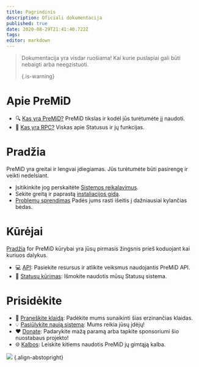 ```yaml
---
title: Pagrindinis
description: Oficiali dokumentacija
published: true
date: 2020-08-29T21:41:40.722Z
tags:
editor: markdown
---
```


> Dokumentacija yra visdar ruošiama! Kai kurie puslapiai gali būti nebaigti arba neegzistuoti. 
> 
> {.is-warning}

# Apie PreMiD
- :mag: [Kas yra PreMiD?](/about) PreMiD tikslas ir kodėl jūs turėtumėte jį naudoti.
- :link: [Kas yra RPC?](https://discordapp.com/rich-presence) Viskas apie Statusus ir jų funkcijas.

# Pradžia

PreMiD yra greitai ir lengvai įdiegiamas. Jūs turėtumėte būti pasirengę ir veikti nedelsiant.

- Įsitikinkite jog perskaitėte [Sistemos reikalavimus](/install/requirements).
- Sekite greitą ir paprastą [instaliacijos gidą](/install).
- [Problemų sprendimas](/troubleshooting) Padės jums rasti išeitis į dažniausiai kylančias bėdas.

# Kūrėjai

[Pradžia](/dev) for PreMiD kūrybai yra jūsų pirmasis žingsnis prieš koduojant kai kuriuos dalykus.

- :computer: [API](/dev/api): Pasiekite resursus ir atlikite veiksmus naudojantis PreMiD API.
- :wrench: [Statusų kūrimas](/dev/presence): Išmokite naudotis mūsų Statusų sistema.

# Prisidėkite
- :bug: [Praneškite klaidą](https://github.com/PreMiD): Padėkite mums sunaikinti šias erzinančias klaidas.
- :bulb: [Pasiūlykite naują sistemą](https://discord.premid.app/): Mums reikia jūsų įdėjų!
- :heart: [Donate](https://www.patreon.com/Timeraa): Padarykite mažą paramą arba tapkite sponsoriumi šio nuostabaus projekto!
- :globe_with_meridians: [Kalbos](https://translate.premid.app): Leiskite kitiems naudotis PreMiD jų gimtąją kalba.

![](https://beta.premid.app/img/logo.2b414dc2.gif) {.align-abstopright}